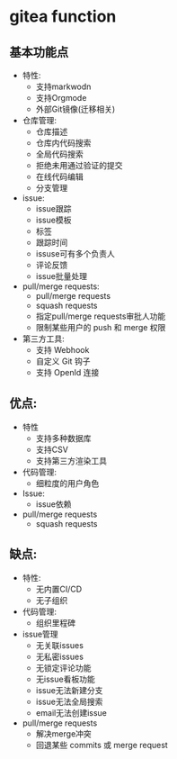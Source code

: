 # gitea function
## 基本功能点
* 特性:
  * 支持markwodn
  * 支持Orgmode
  * 外部Git镜像(迁移相关)
* 仓库管理:
  * 仓库描述
  * 仓库内代码搜索
  * 全局代码搜索
  * 拒绝未用通过验证的提交
  * 在线代码编辑
  * 分支管理
* issue:
  * issue跟踪
  * issue模板
  * 标签
  * 跟踪时间
  * issuse可有多个负责人
  * 评论反馈
  * issue批量处理
* pull/merge requests:
  * pull/merge requests
  * squash requests
  * 指定pull/merge requests审批人功能
  * 限制某些用户的 push 和 merge 权限
* 第三方工具:
  * 支持 Webhook
  * 自定义 Git 钩子
  * 支持 OpenId 连接
    
  
## 优点:
* 特性
  * 支持多种数据库
  * 支持CSV
  * 支持第三方渲染工具
* 代码管理:
  * 细粒度的用户角色
* Issue:
  * issue依赖
* pull/merge requests
  * squash requests

## 缺点:
* 特性:
  * 无内置CI/CD
  * 无子组织
* 代码管理:
  * 组织里程碑
* issue管理
  * 无关联issues
  * 无私密issues
  * 无锁定评论功能
  * 无issue看板功能
  * issue无法新建分支
  * issue无法全局搜索
  * email无法创建issue
* pull/merge requests
  * 解决merge冲突
  * 回退某些 commits 或 merge request